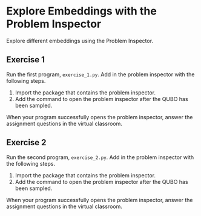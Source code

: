 # Explore Embeddings with the Problem Inspector

Explore different embeddings using the Problem Inspector.

## Exercise 1

Run the first program, `exercise_1.py`. Add in the problem inspector with the following steps.

 1. Import the package that contains the problem inspector.
 2. Add the command to open the problem inspector after the QUBO has been sampled.

When your program successfully opens the problem inspector, answer the assignment questions in the virtual classroom.

## Exercise 2

Run the second program, `exercise_2.py`. Add in the problem inspector with the following steps.

 1. Import the package that contains the problem inspector.
 2. Add the command to open the problem inspector after the QUBO has been sampled.

When your program successfully opens the problem inspector, answer the assignment questions in the virtual classroom.
